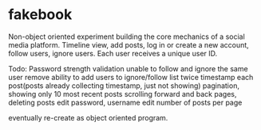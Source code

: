 # fakebook

Non-object oriented experiment building the core mechanics of a social media platform. Timeline view, add posts, log in or create a new account, follow users, ignore users. Each user receives a unique user ID.

Todo:
  Password strength validation
  unable to follow and ignore the same user
  remove ability to add users to ignore/follow list twice
  timestamp each post(posts already collecting timestamp, just not showing)
  pagination, showing only 10 most recent posts
  scrolling forward and back pages, 
  deleting posts
  edit password, username
  edit number of posts per page
  
eventually re-create as object oriented program. 
